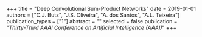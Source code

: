 +++
title = "Deep Convolutional Sum-Product Networks"
date = 2019-01-01
authors = ["C.J. Butz", "J.S. Oliveira", "A. dos Santos", "A.L. Teixeira"]
publication_types = ["1"]
abstract = ""
selected = false
publication = "*Thirty-Third AAAI Conference on Artificial Intelligence (AAAI)*"
+++

